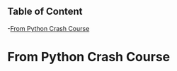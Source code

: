## Table of Content

-[From Python Crash Course](#from-python-crash-course)

# From Python Crash Course
